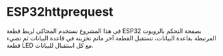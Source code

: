 # ESP32httprequest
في هذا المشروع نستخدم المحاكي لربط قطعة ESP32 بصفحة التحكم بالروبوت المرتبطة بقاعدة البيانات، تستقبل القطعة آخر ماتم تخزينه في قاعدة البيانات ثم تضيء قطعة LED مع كل استقبال للبيانات.
